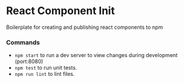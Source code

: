 # React Component Init

Boilerplate for creating and publishing react components to npm

### Commands

*   `npm start` to run a dev server to view changes during development (port:8080)
*   `npm test` to run unit tests.
*   `npm run lint` to lint files.

